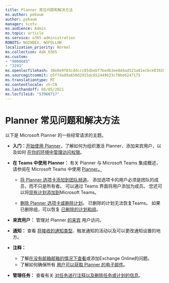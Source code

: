 ```yaml
---
title: Planner 常见问题和解决方法
ms.author: pebaum
author: pebaum
manager: scotv
ms.audience: Admin
ms.topic: article
ms.service: o365-administration
ROBOTS: NOINDEX, NOFOLLOW
localization_priority: Normal
ms.collection: Adm_O365
ms.custom:
- "9000685"
- "3193"
ms.openlocfilehash: 30e8e9f83cddccc85dbebf7bedb3ee0d4ad523a81ecbce039208c400f7c87a8b
ms.sourcegitcommit: b5f7da89a650d2915dc652449623c78be6247175
ms.translationtype: MT
ms.contentlocale: zh-CN
ms.lasthandoff: 08/05/2021
ms.locfileid: "53960717"
---
```

# <a name="planner-common-issues-and-resolutions"></a>Planner 常见问题和解决方法

以下是 Microsoft Planner 的一些经常请求的主题。
 
- **入门：**[开始使用 Planner](https://support.office.com/article/microsoft-planner-help-4a9a13c6-3adf-4a60-a6fc-15c0b15e16fc)，了解如何为组织激活 Planner、添加来宾用户，以及如何 [在你的环境中管理访问权限](https://docs.microsoft.com/office365/planner/planner-for-admins)。

- **在 Teams 中使用 Planner：** 有关 Planner 与 Microsoft Teams 集成概述，请参阅在 Microsoft Teams 中使用 [Planner。](https://support.office.com/article/62798a9f-e8f7-4722-a700-27dd28a06ee0)

     - [将 Planner 选项卡添加到团队频道](https://support.office.com/article/62798a9f-e8f7-4722-a700-27dd28a06ee0#bkmk_addaplannertabtoateamchannel)。 添加选项卡的用户必须是团队的成员，而不只是所有者。 可以通过 Teams 界面将用户添加为成员。 您还可以将[现有计划添加到](https://techcommunity.microsoft.com/t5/Planner-Blog/Bringing-a-Plan-into-Microsoft-Teams/ba-p/57463)Microsoft Teams。

    - [删除 Planner 选项卡或删除计划](https://support.office.com/article/62798a9f-e8f7-4722-a700-27dd28a06ee0#bkmk_removeaplannertabordeleteaplan)。 已删除的计划无法恢复Teams。 如果已删除组，可以恢复 [已删除的计划和组](https://techcommunity.microsoft.com/t5/planner-blog/microsoft-planner-now-you-can-recover-deleted-plans-and-groups/ba-p/362242
)。
 
- **来宾用户：** 管理对 Planner [的来宾](https://support.office.com/article/guest-access-in-microsoft-planner-cc5d7f96-dced-4da4-ab62-08c72d9759c6) 用户访问。
 
- **通知：** 查看 [将接收的通知类型](https://support.office.com/article/stay-on-top-of-tasks-and-plans-with-email-and-notifications-cce223d6-b0ae-43cf-a080-266e2414a859)、触发通知的活动以及可以更改通知设置的地方。
 
- **注释：** 
   - 了解[在没有邮箱邮箱的情况下查看](https://docs.microsoft.com/office365/planner/planner-for-admins#can-people-in-my-organization-use-planner-if-they-dont-have-an-exchange-online-mailbox)或添加Exchange Online的问题。
   - 了解如何确保所有 [用户可以获取 Planner 的电子邮件](https://docs.microsoft.com/office365/planner/planner-for-admins#how-do-i-make-sure-all-my-users-can-get-emails-forplanner)。

- **管理任务：** 查看有关 [对任务进行注释以及](https://support.office.com/article/comment-on-tasks-in-microsoft-planner-fd4aedde-7785-4cd0-96ee-122fbc9140e1)[删除任务或计划的信息](https://support.office.com/article/delete-a-task-or-plan-39e10e78-13f0-446d-94cd-9e562648497a)。
